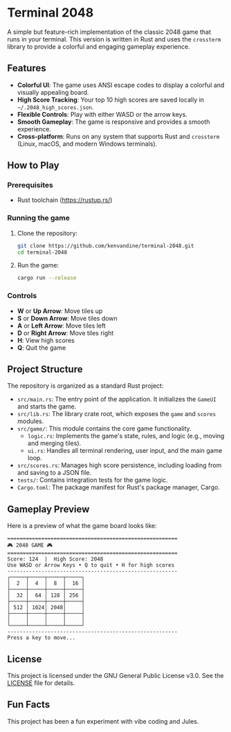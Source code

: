 # Terminal 2048

A simple but feature-rich implementation of the classic 2048 game that runs in your terminal. This version is written in Rust and uses the `crossterm` library to provide a colorful and engaging gameplay experience.

## Features

- **Colorful UI**: The game uses ANSI escape codes to display a colorful and visually appealing board.
- **High Score Tracking**: Your top 10 high scores are saved locally in `~/.2048_high_scores.json`.
- **Flexible Controls**: Play with either WASD or the arrow keys.
- **Smooth Gameplay**: The game is responsive and provides a smooth experience.
- **Cross-platform**: Runs on any system that supports Rust and `crossterm` (Linux, macOS, and modern Windows terminals).

## How to Play

### Prerequisites

- Rust toolchain (https://rustup.rs/)

### Running the game

1.  Clone the repository:
    ```bash
    git clone https://github.com/kenvandine/terminal-2048.git
    cd terminal-2048
    ```
2.  Run the game:
    ```bash
    cargo run --release
    ```

### Controls

- **W** or **Up Arrow**: Move tiles up
- **S** or **Down Arrow**: Move tiles down
- **A** or **Left Arrow**: Move tiles left
- **D** or **Right Arrow**: Move tiles right
- **H**: View high scores
- **Q**: Quit the game

## Project Structure

The repository is organized as a standard Rust project:

- `src/main.rs`: The entry point of the application. It initializes the `GameUI` and starts the game.
- `src/lib.rs`: The library crate root, which exposes the `game` and `scores` modules.
- `src/game/`: This module contains the core game functionality.
  - `logic.rs`: Implements the game's state, rules, and logic (e.g., moving and merging tiles).
  - `ui.rs`: Handles all terminal rendering, user input, and the main game loop.
- `src/scores.rs`: Manages high score persistence, including loading from and saving to a JSON file.
- `tests/`: Contains integration tests for the game logic.
- `Cargo.toml`: The package manifest for Rust's package manager, Cargo.

## Gameplay Preview

Here is a preview of what the game board looks like:

```
=======================================================
🎮 2048 GAME 🎮
=======================================================
Score: 124  |  High Score: 2048
Use WASD or Arrow Keys • Q to quit • H for high scores
-------------------------------------------------------
┌─────┬─────┬─────┬─────┐
│  2  │  4  │  8  │  16 │
├─────┼─────┼─────┼─────┤
│  32 │  64 │ 128 │ 256 │
├─────┼─────┼─────┼─────┤
│ 512 │ 1024│ 2048│     │
├─────┼─────┼─────┼─────┤
│     │     │     │     │
└─────┴─────┴─────┴─────┘
-------------------------------------------------------
Press a key to move...

```

## License

This project is licensed under the GNU General Public License v3.0. See the [LICENSE](LICENSE) file for details.

## Fun Facts

This project has been a fun experiment with vibe coding and Jules.
